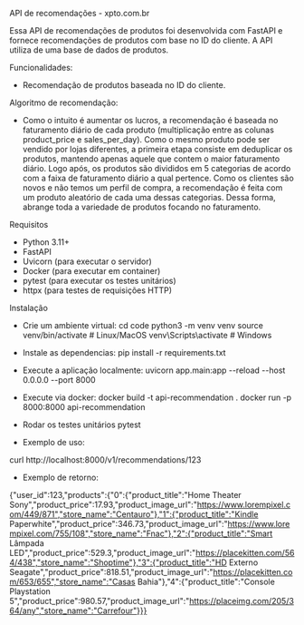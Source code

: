 API de recomendações - xpto.com.br

Essa API de recomendações de produtos foi desenvolvida com FastAPI e fornece
recomendações de produtos com base no ID do cliente. A API utiliza de uma
base de dados de produtos.

Funcionalidades:
- Recomendação de produtos baseada no ID do cliente.

Algoritmo de recomendação:
- Como o intuito é aumentar os lucros, a recomendação é baseada no faturamento
diário de cada produto (multiplicação entre as colunas product_price e 
sales_per_day). Como o mesmo produto pode ser vendido por lojas diferentes, a
primeira etapa consiste em deduplicar os produtos, mantendo apenas aquele que
contem o maior faturamento diário. Logo após, os produtos são divididos em 5 
categorias de acordo com a faixa de faturamento diário a qual pertence.
Como os clientes são novos e não temos um perfil de compra, a recomendação é
feita com um produto aleatório de cada uma dessas categorias.
Dessa forma, abrange toda a variedade de produtos focando no faturamento.

Requisitos
- Python 3.11+
- FastAPI
- Uvicorn (para executar o servidor)
- Docker (para executar em container)
- pytest (para executar os testes unitários)
- httpx (para testes de requisições HTTP)

Instalação
- Crie um ambiente virtual:
cd code
python3 -m venv venv
source venv/bin/activate  # Linux/MacOS
venv\Scripts\activate  # Windows

- Instale as dependencias:
pip install -r requirements.txt

- Execute a aplicação localmente:
uvicorn app.main:app --reload --host 0.0.0.0 --port 8000

- Execute via docker:
docker build -t api-recommendation .
docker run -p 8000:8000 api-recommendation

- Rodar os testes unitários
pytest

- Exemplo de uso:

curl http://localhost:8000/v1/recommendations/123

- Exemplo de retorno:

{"user_id":123,"products":{"0":{"product_title":"Home Theater Sony","product_price":17.93,"product_image_url":"https://www.lorempixel.com/449/871","store_name":"Centauro"},"1":{"product_title":"Kindle Paperwhite","product_price":346.73,"product_image_url":"https://www.lorempixel.com/755/108","store_name":"Fnac"},"2":{"product_title":"Smart Lâmpada LED","product_price":529.3,"product_image_url":"https://placekitten.com/564/438","store_name":"Shoptime"},"3":{"product_title":"HD Externo Seagate","product_price":818.51,"product_image_url":"https://placekitten.com/653/655","store_name":"Casas Bahia"},"4":{"product_title":"Console Playstation 5","product_price":980.57,"product_image_url":"https://placeimg.com/205/364/any","store_name":"Carrefour"}}}